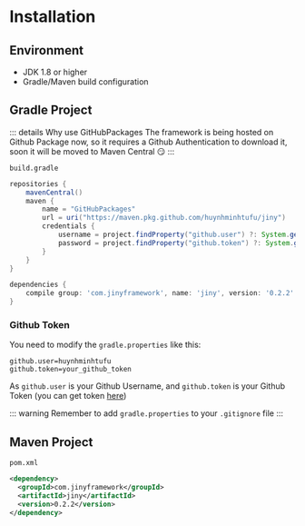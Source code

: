 # Installation

## Environment
- JDK 1.8 or higher
- Gradle/Maven build configuration

## Gradle Project

::: details Why use GitHubPackages
The framework is being hosted on Github Package now, so it requires a Github Authentication to download it, soon it will be moved to Maven Central :smirk:
:::

`build.gradle`

```groovy
repositories {
    mavenCentral()
    maven {
        name = "GitHubPackages"
        url = uri("https://maven.pkg.github.com/huynhminhtufu/jiny")
        credentials {
            username = project.findProperty("github.user") ?: System.getenv("USERNAME")
            password = project.findProperty("github.token") ?: System.getenv("TOKEN")
        }
    }
}

dependencies {
    compile group: 'com.jinyframework', name: 'jiny', version: '0.2.2'
}
```

### Github Token

You need to modify the `gradle.properties` like this:

```text
github.user=huynhminhtufu
github.token=your_github_token
```

As `github.user` is your Github Username, and `github.token` is your Github Token (you can get token [here](https://github.com/settings/tokens))

::: warning
Remember to add `gradle.properties` to your `.gitignore` file
:::

## Maven Project

`pom.xml`

```xml
<dependency>
  <groupId>com.jinyframework</groupId>
  <artifactId>jiny</artifactId>
  <version>0.2.2</version>
</dependency>
```
